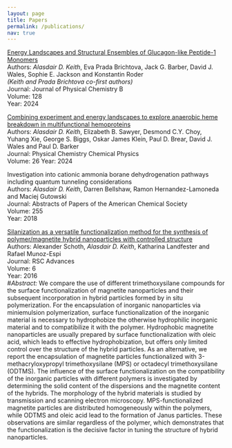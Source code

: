 ```yaml
---
layout: page
title: Papers
permalink: /publications/
nav: true
---
```


[Energy Landscapes and Structural Ensembles of Glucagon-like Peptide-1 Monomers](https://pubs.acs.org/doi/10.1021/acs.jpcb.4c01794)<br>
Authors: *Alasdair D. Keith*, Eva Prada Brichtova, Jack G. Barber, David J. Wales, Sophie E. Jackson and Konstantin Roder<br>
_(Keith and Prada Brichtova co-first authors)_<br>
Journal: Journal of Physical Chemistry B<br>
Volume: 128<br>
Year: 2024

[Combining experiment and energy landscapes to explore anaerobic heme breakdown in multifunctional hemoproteins](https://pubs.rsc.org/en/content/articlelanding/2024/cp/d3cp03897a)<br>
Authors: *Alasdair D. Keith*, Elizabeth B. Sawyer, Desmond C.Y. Choy, Yuhang Xie, George S. Biggs, Oskar James Klein, Paul D. Brear, David J. Wales and Paul D. Barker<br>
Journal: Physical Chemistry Chemical Physics<br>
Volume: 26
Year: 2024

Investigation into cationic ammonia borane dehydrogenation pathways including quantum tunneling considerations<br>
Authors: *Alasdair D. Keith*, Darren Bellshaw, Ramon Hernandez-Lamoneda and Maciej Gutowski<br>
Journal: Abstracts of Papers of the American Chemical Society<br>
Volume: 255<br>
Year: 2018

[Silanization as a versatile functionalization method for the synthesis of polymer/magnetite hybrid nanoparticles with controlled structure](https://pubs.rsc.org/en/content/articlelanding/2016/ra/c6ra08896a)<br>
Authors: Alexander Schoth, *Alasdair D. Keith*, Katharina Landfester and Rafael Munoz-Espi<br>
Journal: RSC Advances<br>
Volume: 6<br>
Year: 2016<br>
#_Abstract:_ We compare the use of different trimethoxysilane compounds for the surface functionalization of magnetite nanoparticles and their subsequent incorporation in hybrid particles formed by in situ polymerization. For the encapsulation of inorganic nanoparticles via miniemulsion polymerization, surface functionalization of the inorganic material is necessary to hydrophobize the otherwise hydrophilic inorganic material and to compatibilize it with the polymer. Hydrophobic magnetite nanoparticles are usually prepared by surface functionalization with oleic acid, which leads to effective hydrophobization, but offers only limited control over the structure of the hybrid particles. As an alternative, we report the encapsulation of magnetite particles functionalized with 3-methacryloxypropyl trimethoxysilane (MPS) or octadecyl trimethoxysilane (ODTMS). The influence of the surface functionalization on the compatibility of the inorganic particles with different polymers is investigated by determining the solid content of the dispersions and the magnetite content of the hybrids. The morphology of the hybrid materials is studied by transmission and scanning electron microscopy. MPS-functionalized magnetite particles are distributed homogeneously within the polymers, while ODTMS and oleic acid lead to the formation of Janus particles. These observations are similar regardless of the polymer, which demonstrates that the functionalization is the decisive factor in tuning the structure of hybrid nanoparticles.
